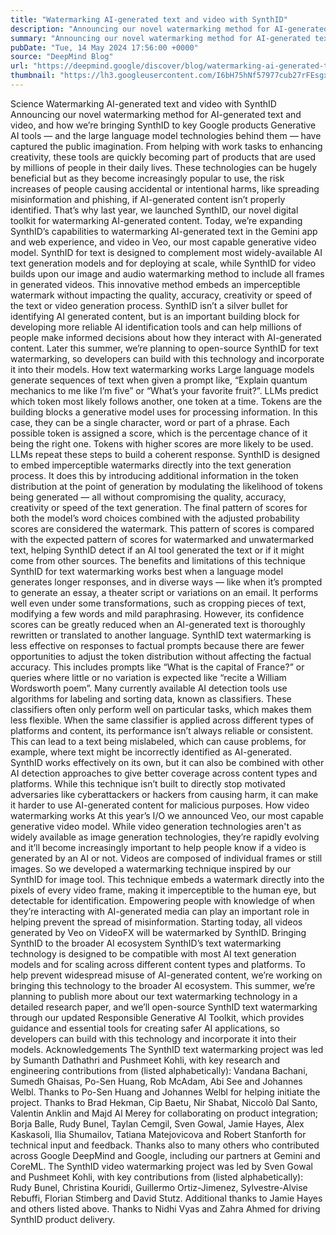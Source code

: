 ```yaml
---
title: "Watermarking AI-generated text and video with SynthID"
description: "Announcing our novel watermarking method for AI-generated text and video, and how we’re bringing SynthID to key Google products"
summary: "Announcing our novel watermarking method for AI-generated text and video, and how we’re bringing SynthID to key Google p"
pubDate: "Tue, 14 May 2024 17:56:00 +0000"
source: "DeepMind Blog"
url: "https://deepmind.google/discover/blog/watermarking-ai-generated-text-and-video-with-synthid/"
thumbnail: "https://lh3.googleusercontent.com/I6bH75hNf57977cub27rFEsgxhcmkLrcINfCmGUaBCr7Q1bFTIl552R_6kuqlSkUjRtsTh929u6NoQmtHcwIG-GnjvPqMeynVLY0Rc9RRvezPQS0=w528-h297-n-nu-rw"
---
```


Science
Watermarking AI-generated text and video with SynthID
Announcing our novel watermarking method for AI-generated text and video, and how we’re bringing SynthID to key Google products
Generative AI tools — and the large language model technologies behind them — have captured the public imagination. From helping with work tasks to enhancing creativity, these tools are quickly becoming part of products that are used by millions of people in their daily lives.
These technologies can be hugely beneficial but as they become increasingly popular to use, the risk increases of people causing accidental or intentional harms, like spreading misinformation and phishing, if AI-generated content isn’t properly identified. That’s why last year, we launched SynthID, our novel digital toolkit for watermarking AI-generated content.
Today, we’re expanding SynthID’s capabilities to watermarking AI-generated text in the Gemini app and web experience, and video in Veo, our most capable generative video model.
SynthID for text is designed to complement most widely-available AI text generation models and for deploying at scale, while SynthID for video builds upon our image and audio watermarking method to include all frames in generated videos. This innovative method embeds an imperceptible watermark without impacting the quality, accuracy, creativity or speed of the text or video generation process.
SynthID isn’t a silver bullet for identifying AI generated content, but is an important building block for developing more reliable AI identification tools and can help millions of people make informed decisions about how they interact with AI-generated content. Later this summer, we’re planning to open-source SynthID for text watermarking, so developers can build with this technology and incorporate it into their models.
How text watermarking works
Large language models generate sequences of text when given a prompt like, “Explain quantum mechanics to me like I’m five” or “What’s your favorite fruit?”. LLMs predict which token most likely follows another, one token at a time.
Tokens are the building blocks a generative model uses for processing information. In this case, they can be a single character, word or part of a phrase. Each possible token is assigned a score, which is the percentage chance of it being the right one. Tokens with higher scores are more likely to be used. LLMs repeat these steps to build a coherent response.
SynthID is designed to embed imperceptible watermarks directly into the text generation process. It does this by introducing additional information in the token distribution at the point of generation by modulating the likelihood of tokens being generated — all without compromising the quality, accuracy, creativity or speed of the text generation.
The final pattern of scores for both the model’s word choices combined with the adjusted probability scores are considered the watermark. This pattern of scores is compared with the expected pattern of scores for watermarked and unwatermarked text, helping SynthID detect if an AI tool generated the text or if it might come from other sources.
The benefits and limitations of this technique
SynthID for text watermarking works best when a language model generates longer responses, and in diverse ways — like when it’s prompted to generate an essay, a theater script or variations on an email.
It performs well even under some transformations, such as cropping pieces of text, modifying a few words and mild paraphrasing. However, its confidence scores can be greatly reduced when an AI-generated text is thoroughly rewritten or translated to another language.
SynthID text watermarking is less effective on responses to factual prompts because there are fewer opportunities to adjust the token distribution without affecting the factual accuracy. This includes prompts like “What is the capital of France?” or queries where little or no variation is expected like “recite a William Wordsworth poem”.
Many currently available AI detection tools use algorithms for labeling and sorting data, known as classifiers. These classifiers often only perform well on particular tasks, which makes them less flexible. When the same classifier is applied across different types of platforms and content, its performance isn’t always reliable or consistent. This can lead to a text being mislabeled, which can cause problems, for example, where text might be incorrectly identified as AI-generated.
SynthID works effectively on its own, but it can also be combined with other AI detection approaches to give better coverage across content types and platforms. While this technique isn’t built to directly stop motivated adversaries like cyberattackers or hackers from causing harm, it can make it harder to use AI-generated content for malicious purposes.
How video watermarking works
At this year’s I/O we announced Veo, our most capable generative video model. While video generation technologies aren't as widely available as image generation technologies, they’re rapidly evolving and it’ll become increasingly important to help people know if a video is generated by an AI or not.
Videos are composed of individual frames or still images. So we developed a watermarking technique inspired by our SynthID for image tool. This technique embeds a watermark directly into the pixels of every video frame, making it imperceptible to the human eye, but detectable for identification.
Empowering people with knowledge of when they’re interacting with AI-generated media can play an important role in helping prevent the spread of misinformation. Starting today, all videos generated by Veo on VideoFX will be watermarked by SynthID.
Bringing SynthID to the broader AI ecosystem
SynthID’s text watermarking technology is designed to be compatible with most AI text generation models and for scaling across different content types and platforms. To help prevent widespread misuse of AI-generated content, we’re working on bringing this technology to the broader AI ecosystem.
This summer, we’re planning to publish more about our text watermarking technology in a detailed research paper, and we’ll open-source SynthID text watermarking through our updated Responsible Generative AI Toolkit, which provides guidance and essential tools for creating safer AI applications, so developers can build with this technology and incorporate it into their models.
Acknowledgements
The SynthID text watermarking project was led by Sumanth Dathathri and Pushmeet Kohli, with key research and engineering contributions from (listed alphabetically): Vandana Bachani, Sumedh Ghaisas, Po-Sen Huang, Rob McAdam, Abi See and Johannes Welbl.
Thanks to Po-Sen Huang and Johannes Welbl for helping initiate the project. Thanks to Brad Hekman, Cip Baetu, Nir Shabat, Niccolò Dal Santo, Valentin Anklin and Majd Al Merey for collaborating on product integration; Borja Balle, Rudy Bunel, Taylan Cemgil, Sven Gowal, Jamie Hayes, Alex Kaskasoli, Ilia Shumailov, Tatiana Matejovicova and Robert Stanforth for technical input and feedback. Thanks also to many others who contributed across Google DeepMind and Google, including our partners at Gemini and CoreML.
The SynthID video watermarking project was led by Sven Gowal and Pushmeet Kohli, with key contributions from (listed alphabetically): Rudy Bunel, Christina Kouridi, Guillermo Ortiz-Jimenez, Sylvestre-Alvise Rebuffi, Florian Stimberg and David Stutz. Additional thanks to Jamie Hayes and others listed above.
Thanks to Nidhi Vyas and Zahra Ahmed for driving SynthID product delivery.